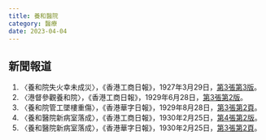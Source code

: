 ```yaml
---
title: 養和醫院
category: 醫療
date: 2023-04-04
---
```

<adsense></adsense>

## 新聞報道
1. 〈養和院失火幸未成災〉，《香港工商日報》，1927年3月29日，[第3張第3版](https://mmis.hkpl.gov.hk/coverpage/-/coverpage/view?_coverpage_WAR_mmisportalportlet_hsf=%E9%A4%8A%E5%92%8C&p_r_p_-1078056564_c=QF757YsWv5%2Bx%2BFRfM7YCs9szhhBcneEF&_coverpage_WAR_mmisportalportlet_o=3&_coverpage_WAR_mmisportalportlet_actual_q=%28%20verbatim_dc.collection%3A%28%22Old%5C%20HK%5C%20Newspapers%22%29%20%29%20AND+%28%20%28%20allTermsMandatory%3A%28true%29%20OR+all_dc.title%3A%28%E9%A4%8A%E5%92%8C%29%20OR+all_dc.creator%3A%28%E9%A4%8A%E5%92%8C%29%20OR+all_dc.contributor%3A%28%E9%A4%8A%E5%92%8C%29%20OR+all_dc.subject%3A%28%E9%A4%8A%E5%92%8C%29%20OR+fulltext%3A%28%E9%A4%8A%E5%92%8C%29%20OR+all_dc.description%3A%28%E9%A4%8A%E5%92%8C%29%20%29%20%29&_coverpage_WAR_mmisportalportlet_sort_order=asc&_coverpage_WAR_mmisportalportlet_sort_field=dc.publicationdate_bsort)。
2. 〈港督參觀養和院〉，《香港工商日報》，1929年6月28日，[第3張第2版](https://mmis.hkpl.gov.hk/coverpage/-/coverpage/view?_coverpage_WAR_mmisportalportlet_hsf=%E9%A4%8A%E5%92%8C&p_r_p_-1078056564_c=QF757YsWv5%2F5mNaCwDogf4ShJmiWRMPm&_coverpage_WAR_mmisportalportlet_o=4&_coverpage_WAR_mmisportalportlet_actual_q=%28%20verbatim_dc.collection%3A%28%22Old%5C%20HK%5C%20Newspapers%22%29%20%29%20AND+%28%20%28%20allTermsMandatory%3A%28true%29%20OR+all_dc.title%3A%28%E9%A4%8A%E5%92%8C%29%20OR+all_dc.creator%3A%28%E9%A4%8A%E5%92%8C%29%20OR+all_dc.contributor%3A%28%E9%A4%8A%E5%92%8C%29%20OR+all_dc.subject%3A%28%E9%A4%8A%E5%92%8C%29%20OR+fulltext%3A%28%E9%A4%8A%E5%92%8C%29%20OR+all_dc.description%3A%28%E9%A4%8A%E5%92%8C%29%20%29%20%29&_coverpage_WAR_mmisportalportlet_sort_order=asc&_coverpage_WAR_mmisportalportlet_sort_field=dc.publicationdate_bsort)。
3. 〈養和院管工墜樓重傷〉，《香港華字日報》，1929年8月28日，[第3張第2頁](https://mmis.hkpl.gov.hk/coverpage/-/coverpage/view?_coverpage_WAR_mmisportalportlet_hsf=%E9%A4%8A%E5%92%8C&p_r_p_-1078056564_c=QF757YsWv59H%2FuxqfBwEJBhjshRJAW%2Bi&_coverpage_WAR_mmisportalportlet_o=5&_coverpage_WAR_mmisportalportlet_actual_q=%28%20verbatim_dc.collection%3A%28%22Old%5C%20HK%5C%20Newspapers%22%29%20%29%20AND+%28%20%28%20allTermsMandatory%3A%28true%29%20OR+all_dc.title%3A%28%E9%A4%8A%E5%92%8C%29%20OR+all_dc.creator%3A%28%E9%A4%8A%E5%92%8C%29%20OR+all_dc.contributor%3A%28%E9%A4%8A%E5%92%8C%29%20OR+all_dc.subject%3A%28%E9%A4%8A%E5%92%8C%29%20OR+fulltext%3A%28%E9%A4%8A%E5%92%8C%29%20OR+all_dc.description%3A%28%E9%A4%8A%E5%92%8C%29%20%29%20%29&_coverpage_WAR_mmisportalportlet_sort_order=asc&_coverpage_WAR_mmisportalportlet_sort_field=dc.publicationdate_bsort)。
4. 〈養和醫院新病室落成〉，《香港工商日報》，1930年2月25日，[第4張第2版](https://mmis.hkpl.gov.hk/coverpage/-/coverpage/view?_coverpage_WAR_mmisportalportlet_hsf=%E9%A4%8A%E5%92%8C&p_r_p_-1078056564_c=QF757YsWv5%2Bx%2BFRfM7YCs8oJ8QjB4br4&_coverpage_WAR_mmisportalportlet_o=6&_coverpage_WAR_mmisportalportlet_actual_q=%28%20verbatim_dc.collection%3A%28%22Old%5C%20HK%5C%20Newspapers%22%29%20%29%20AND+%28%20%28%20allTermsMandatory%3A%28true%29%20OR+all_dc.title%3A%28%E9%A4%8A%E5%92%8C%29%20OR+all_dc.creator%3A%28%E9%A4%8A%E5%92%8C%29%20OR+all_dc.contributor%3A%28%E9%A4%8A%E5%92%8C%29%20OR+all_dc.subject%3A%28%E9%A4%8A%E5%92%8C%29%20OR+fulltext%3A%28%E9%A4%8A%E5%92%8C%29%20OR+all_dc.description%3A%28%E9%A4%8A%E5%92%8C%29%20%29%20%29&_coverpage_WAR_mmisportalportlet_sort_order=asc&_coverpage_WAR_mmisportalportlet_sort_field=dc.publicationdate_bsort)。
5. 〈養和醫院新病室落成〉，《香港華字日報》，1930年2月25日，[第3張第2頁](https://mmis.hkpl.gov.hk/coverpage/-/coverpage/view?_coverpage_WAR_mmisportalportlet_hsf=%E9%A4%8A%E5%92%8C&p_r_p_-1078056564_c=QF757YsWv59H%2FuxqfBwEJIW1dxqHsULL&_coverpage_WAR_mmisportalportlet_o=7&_coverpage_WAR_mmisportalportlet_actual_q=%28%20verbatim_dc.collection%3A%28%22Old%5C%20HK%5C%20Newspapers%22%29%20%29%20AND+%28%20%28%20allTermsMandatory%3A%28true%29%20OR+all_dc.title%3A%28%E9%A4%8A%E5%92%8C%29%20OR+all_dc.creator%3A%28%E9%A4%8A%E5%92%8C%29%20OR+all_dc.contributor%3A%28%E9%A4%8A%E5%92%8C%29%20OR+all_dc.subject%3A%28%E9%A4%8A%E5%92%8C%29%20OR+fulltext%3A%28%E9%A4%8A%E5%92%8C%29%20OR+all_dc.description%3A%28%E9%A4%8A%E5%92%8C%29%20%29%20%29&_coverpage_WAR_mmisportalportlet_sort_order=asc&_coverpage_WAR_mmisportalportlet_sort_field=dc.publicationdate_bsort)。